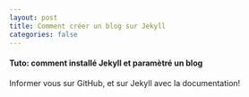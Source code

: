 ```yaml
---
layout: post
title: Comment créer un blog sur Jekyll
categories: false
---
```


#### Tuto: comment installé Jekyll et paramètré un blog
Informer vous sur GitHub, et sur Jekyll avec la documentation!